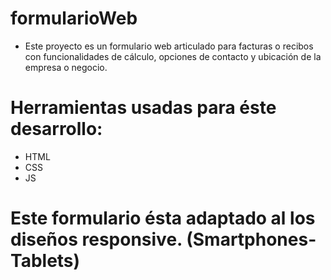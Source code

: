 # formularioWeb

* Este proyecto es un formulario web articulado para facturas o recibos con funcionalidades de cálculo, opciones de contacto y ubicación de la empresa o negocio.

# Herramientas usadas para éste desarrollo:

- HTML
- CSS
- JS

# Este formulario ésta adaptado al los diseños responsive. (Smartphones-Tablets)
